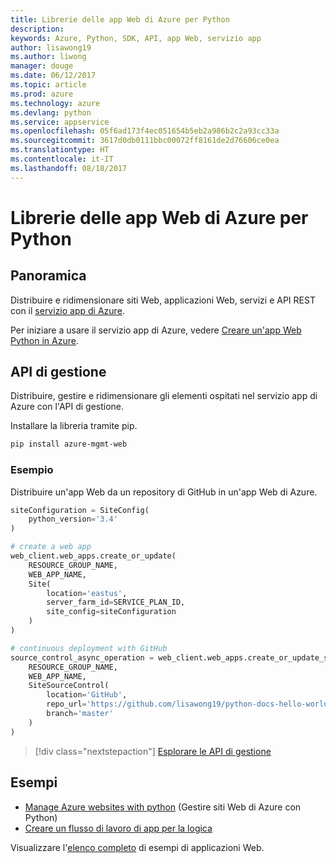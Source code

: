```yaml
---
title: Librerie delle app Web di Azure per Python
description: 
keywords: Azure, Python, SDK, API, app Web, servizio app
author: lisawong19
ms.author: liwong
manager: douge
ms.date: 06/12/2017
ms.topic: article
ms.prod: azure
ms.technology: azure
ms.devlang: python
ms.service: appservice
ms.openlocfilehash: 05f6ad173f4ec051654b5eb2a986b2c2a93cc33a
ms.sourcegitcommit: 3617d0db0111bbc00072ff8161de2d76606ce0ea
ms.translationtype: HT
ms.contentlocale: it-IT
ms.lasthandoff: 08/18/2017
---
```

# <a name="azure-web-apps-libraries-for-python"></a>Librerie delle app Web di Azure per Python

## <a name="overview"></a>Panoramica

Distribuire e ridimensionare siti Web, applicazioni Web, servizi e API REST con il [servizio app di Azure](/azure/app-service).

Per iniziare a usare il servizio app di Azure, vedere [Creare un'app Web Python in Azure](/azure/app-service-web/app-service-web-get-started-python).

## <a name="management-api"></a>API di gestione

Distribuire, gestire e ridimensionare gli elementi ospitati nel servizio app di Azure con l'API di gestione.

Installare la libreria tramite pip.

```bash
pip install azure-mgmt-web
```

### <a name="example"></a>Esempio

Distribuire un'app Web da un repository di GitHub in un'app Web di Azure.

```python
siteConfiguration = SiteConfig(
    python_version='3.4'
)

# create a web app
web_client.web_apps.create_or_update(
    RESOURCE_GROUP_NAME,
    WEB_APP_NAME,
    Site(
        location='eastus',
        server_farm_id=SERVICE_PLAN_ID,
        site_config=siteConfiguration
    )
)

# continuous deployment with GitHub
source_control_async_operation = web_client.web_apps.create_or_update_source_control(
    RESOURCE_GROUP_NAME,
    WEB_APP_NAME,
    SiteSourceControl(
        location='GitHub',
        repo_url='https://github.com/lisawong19/python-docs-hello-world',
        branch='master'
    )
)
```
> [!div class="nextstepaction"]
> [Esplorare le API di gestione](/python/api/overview/azure/webapps/managementlibrary)

## <a name="samples"></a>Esempi 

* [Manage Azure websites with python][1] (Gestire siti Web di Azure con Python)
* [Creare un flusso di lavoro di app per la logica][2]
 
Visualizzare l'[elenco completo](https://azure.microsoft.com/en-us/resources/samples/?platform=python&term=web-app) di esempi di applicazioni Web.

[1]: https://azure.microsoft.com/resources/samples/app-service-web-python-manage
[2]: ../docs-ref-conceptual/python-sdk-azure-samples-logic-app-workflow.md